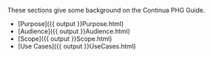 
<!-- https://stackoverflow.com/questions/27977078/how-do-i-reference-the-root-directory-of-my-site-and-why-wont-jekyll-render-so -->

These sections give some background on the Continua PHG Guide.

 - [Purpose]({{ output }}Purpose.html)
 - [Audience]({{ output }}Audience.html)
 - [Scope]({{ output }}Scope.html)
 - [Use Cases]({{ output }}UseCases.html)
